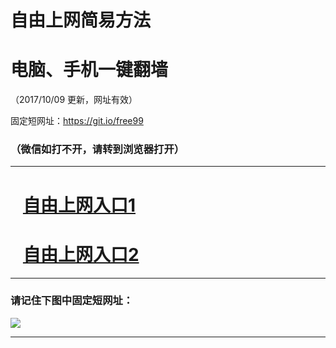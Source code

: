 ﻿# 自由上网简易方法

# 电脑、手机一键翻墙

（2017/10/09 更新，网址有效）

固定短网址：https://git.io/free99

### （微信如打不开，请转到浏览器打开）


***





# &nbsp;&nbsp; <a href="http://ft1560217245.fwq-tz-1001.info/fwqtz01.html?t=100900116010 " target="_blank">自由上网入口1</a>
# &nbsp;&nbsp; <a href="http://ft2747722274.fwq-tz-1002.info/fwqtz02.html?t=100900118925 " target="_blank">自由上网入口2</a>
***

### 请记住下图中固定短网址：

<img src="https://s3-us-west-2.amazonaws.com/fwq-1001/yjfq-20170905okok.png" /> 


***

